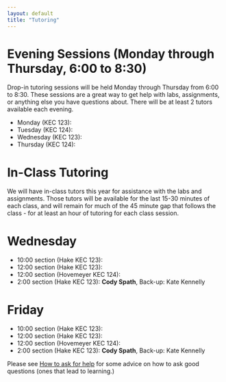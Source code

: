 ```yaml
---
layout: default
title: "Tutoring"
---
```


# Evening Sessions (Monday through Thursday, 6:00 to 8:30)
Drop-in tutoring sessions will be held Monday through Thursday from 6:00 to 8:30.  These sessions are a great way to get help with labs, assignments, or anything else you have questions about.  There will be at least 2 tutors available each evening.

* Monday    (KEC 123): 
* Tuesday   (KEC 124): 
* Wednesday (KEC 123): 
* Thursday  (KEC 124): 


# In-Class Tutoring
We will have in-class tutors this year for assistance with the labs and assignments.  Those tutors will be available for the last 15-30 minutes of each class, and will remain for much of the 45 minute gap that follows the class - for at least an hour of tutoring for each class session.

# Wednesday
* 10:00 section (Hake KEC 123): 
* 12:00 section (Hake KEC 123): 
* 12:00 section (Hovemeyer KEC 124):
*  2:00 section (Hake KEC 123): **Cody Spath**, Back-up: Kate Kennelly

# Friday
* 10:00 section (Hake KEC 123): 
* 12:00 section (Hake KEC 123): 
* 12:00 section (Hovemeyer KEC 124): 
*  2:00 section (Hake KEC 123): **Cody Spath**, Back-up: Kate Kennelly

Please see [How to ask for help](http://faculty.ycp.edu/~dhovemey/askingForHelp.html) for some advice on how to ask good questions (ones that lead to learning.)
